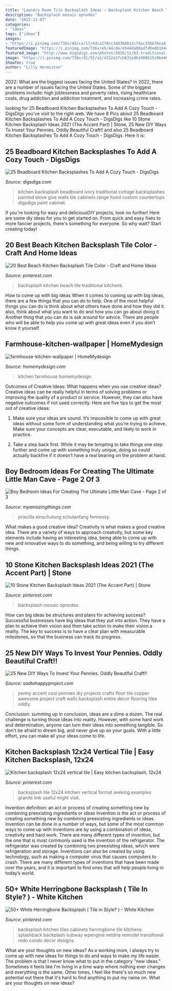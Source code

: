 ```yaml
---
title: "Laundry Room Tile Backsplash Ideas ~ Backsplash Kitchen Beach Tile Traditional Kitchens"
description: "Backsplash mosaic opnodes"
date: "2022-11-07"
categories:
- "ideas"
tags: ["ideas"]
images:
- "https://i.pinimg.com/736x/4d/ca/17/4dca178cc1d4368b12c7dac336676ca4.jpg"
featuredImage: "https://i.pinimg.com/736x/e5/44/da/e544da88adfd0edb194ad1db63ffeb2e.jpg"
featured_image: "http://www.digsdigs.com/photos/2016/11/03-traditional-ivory-kitchen-backsplash-will-give-your-kitchen-a-cottage-look.jpg"
image: "https://i.pinimg.com/736x/d1/52/a1/d152a1fcb831edb2488b15c0b440ee42--backsplash-ideas-kitchen-backsplash.jpg"
ShowToc: true
author: "Lilly Hermiston"
---
```



2022: What are the biggest issues facing the United States?
In 2022, there are a number of issues facing the United States. Some of the biggest problems include: high joblessness and poverty rates, rising healthcare costs, drug addiction and addiction treatment, and increasing crime rates.

	

		
looking for 25 Beadboard Kitchen Backsplashes To Add A Cozy Touch - DigsDigs you've visit to the right web. We have 8 Pics about 25 Beadboard Kitchen Backsplashes To Add A Cozy Touch - DigsDigs like 10 Stone Kitchen Backsplash Ideas 2021 (The Accent Part) | Stone, 25 New DIY Ways To Invest Your Pennies. Oddly Beautiful Craft!! and also 25 Beadboard Kitchen Backsplashes To Add A Cozy Touch - DigsDigs. Here it is:
		
    
## 25 Beadboard Kitchen Backsplashes To Add A Cozy Touch - DigsDigs

<img loading=lazy src="http://www.digsdigs.com/photos/2016/11/03-traditional-ivory-kitchen-backsplash-will-give-your-kitchen-a-cottage-look.jpg" onerror="this.onerror=null;this.src='https://tse1.mm.bing.net/th?id=OIP.URRV-O8i0_lNRaKqEpWoCgHaLJ&amp;pid=15.1';" alt="25 Beadboard Kitchen Backsplashes To Add A Cozy Touch - DigsDigs">

_Source: digsdigs.com_

>kitchen backsplash beadboard ivory traditional cottage backsplashes painted stove give walls tile cabinets range hood custom countertops digsdigs paint cabinet. 

	

If you're looking for easy and deliciousDIY projects, look no further! Here are some diy ideas for you to get started on. From quick and easy fixes to more fancier projects, there's something for everyone. So why wait? Start creating today!

    
## 20 Best Beach Kitchen Backsplash Tile Color - Craft And Home Ideas

<img loading=lazy src="https://i.pinimg.com/736x/92/a4/62/92a462211022e27cd851279509e42627.jpg" onerror="this.onerror=null;this.src='https://tse4.mm.bing.net/th?id=OIP.ggofMuJetFRHM9IGP0bFuQHaLH&amp;pid=15.1';" alt="20 Best Beach Kitchen Backsplash Tile Color - Craft and Home Ideas">

_Source: pinterest.com_

>backsplash kitchen beach tile traditional kitchens. 

	

How to come up with big ideas
When it comes to coming up with big ideas, there are a few things that you can do to help. One of the most helpful things you can do is think about what others have done and how they did it. also, think about what you want to do and how you can go about doing it. Another thing that you can do is ask around for advice. There are people who will be able to help you come up with great ideas even if you don’t know it yourself.

    
## Farmhouse-kitchen-wallpaper | HomeMydesign

<img loading=lazy src="https://homemydesign.com/wp-content/uploads/2015/02/farmhouse-kitchen-wallpaper.jpg" onerror="this.onerror=null;this.src='https://tse3.mm.bing.net/th?id=OIP.Ka5hu7ykyx6DJcocXOtMrgHaKF&amp;pid=15.1';" alt="farmhouse-kitchen-wallpaper | HomeMydesign">

_Source: homemydesign.com_

>kitchen farmhouse homemydesign. 

	

Outcomes of Creative Ideas: What happens when you use creative ideas?
Creative ideas can be really helpful in terms of solving problems or improving the quality of a product or service. However, they can also have negative outcomes if not used correctly. Here are five tips to get the most out of creative ideas:
1. Make sure your ideas are sound. It’s impossible to come up with great ideas without some form of understanding what you’re trying to achieve. Make sure your concepts are clear, executable, and likely to work in practice.

2. Take a step back first. While it may be tempting to take things one step further and come up with something truly unique, doing so could actually backfire if it doesn’t have a real bearing on the problem at hand.

    
## Boy Bedroom Ideas For Creating The Ultimate Little Man Cave - Page 2 Of 3

<img loading=lazy src="https://myamazingthings.com/wp-content/uploads/2018/01/boys-room-ideas-10-.jpg" onerror="this.onerror=null;this.src='https://tse1.mm.bing.net/th?id=OIP.Wc9LFU854-bvUID7OtTyJwHaKX&amp;pid=15.1';" alt="Boy Bedroom Ideas For Creating The Ultimate Little Man Cave - Page 2 of 3">

_Source: myamazingthings.com_

>priscilla einschulung schulanfang fennessy. 

	

What makes a good creative idea?
Creativity is what makes a good creative idea. There are a variety of ways to approach creativity, but some key elements include having an interesting idea, being able to come up with new and innovative ways to do something, and being willing to try different things.

    
## 10 Stone Kitchen Backsplash Ideas 2021 (The Accent Part) | Stone

<img loading=lazy src="https://i.pinimg.com/736x/4d/ca/17/4dca178cc1d4368b12c7dac336676ca4.jpg" onerror="this.onerror=null;this.src='https://tse4.mm.bing.net/th?id=OIP.6AGXwnfhd0TuutTRxs-OyQHaJ3&amp;pid=15.1';" alt="10 Stone Kitchen Backsplash Ideas 2021 (The Accent Part) | Stone">

_Source: pinterest.com_

>backsplash mosaic opnodes. 

	

How can big ideas be structures and plans for achieving success?
Successful businesses have big ideas that they put into action. They have a plan to achieve their vision and then take action to make their vision a reality. The key to success is to have a clear plan with measurable milestones, so that the business can track its progress.

    
## 25 New DIY Ways To Invest Your Pennies. Oddly Beautiful Craft!!

<img loading=lazy src="http://sadtohappyproject.com/wp-content/uploads/2014/11/diy-penny-floor-tile-penny-projects-crafts-ideas18.jpg" onerror="this.onerror=null;this.src='https://tse4.mm.bing.net/th?id=OIP.oQ0xevpATWJJNxxNEp3k_gHaJ4&amp;pid=15.1';" alt="25 New DIY Ways To Invest Your Pennies. Oddly Beautiful Craft!!">

_Source: sadtohappyproject.com_

>penny accent cool pennies diy projects crafts floor tile copper awesome project craft walls backsplash entire decor flooring tiles oddly. 

	

Conclusion: summing up
In conclusion, ideas are a dime a dozen. The real challenge is turning those ideas into reality. However, with some hard work and determination, anyone can turn their ideas into something tangible. So don't be afraid to dream big, and never give up on your goals. With a little effort, you can make all your ideas come to life.

    
## Kitchen Backsplash 12x24 Vertical Tile | Easy Kitchen Backsplash, 12x24

<img loading=lazy src="https://i.pinimg.com/736x/d1/52/a1/d152a1fcb831edb2488b15c0b440ee42--backsplash-ideas-kitchen-backsplash.jpg" onerror="this.onerror=null;this.src='https://tse1.mm.bing.net/th?id=OIP.Gf8OhHwy5yCOng_RKurfCADgEs&amp;pid=15.1';" alt="Kitchen backsplash 12x24 vertical tile | Easy kitchen backsplash, 12x24">

_Source: pinterest.com_

>backsplash tile 12x24 kitchen vertical format seeking examples granite link useful might visit. 

	

Invention definition: an act or process of creating something new by combining preexisting ingredients or ideas
Invention is the act or process of creating something new by combining preexisting ingredients or ideas. Invention can be done in a number of ways, but some of the most common ways to come up with inventions are by using a combination of ideas, creativity and hard work. There are many different types of invention, but the one that is most commonly used is the invention of the refrigerator. The refrigerator was created by combining two preexisting ideas, which were refrigeration and storage. Inventions can also be created by using technology, such as making a computer virus that causes computers to crash. There are many different types of inventions that have been made over the years, and it is important to find ones that will help people living in today’s world.

    
## 50+ White Herringbone Backsplash ( Tile In Style? ) - White Kitchen

<img loading=lazy src="https://i.pinimg.com/736x/e5/44/da/e544da88adfd0edb194ad1db63ffeb2e.jpg" onerror="this.onerror=null;this.src='https://tse1.mm.bing.net/th?id=OIP.DGeNS_3h04d0GzJJTxwtaAHaLH&amp;pid=15.1';" alt="50+ White Herringbone Backsplash ( Tile in Style? ) - White Kitchen">

_Source: pinterest.com_

>backsplash kitchen tiles cabinets herringbone tile kitchens splashback backplash subway wpengine netdna remodel transitional redo condo decor designs. 

	

What are your thoughts on new ideas?
As a working mom, I always try to come up with new ideas for things to do and ways to make my life easier. The problem is that I never know what to put in the category "new ideas." Sometimes it feels like I'm living in a time warp where nothing ever changes and everything is the same. Other times, I feel like there's so much new potential out there that it's hard to find anything to put my name on. What are your thoughts on new ideas?

